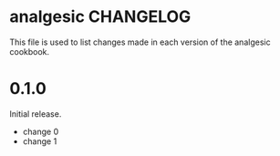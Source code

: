 # analgesic CHANGELOG

This file is used to list changes made in each version of the analgesic cookbook.

# 0.1.0

Initial release.

- change 0
- change 1

